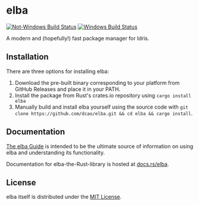 # elba

[![Not-Windows Build Status](https://travis-ci.com/dcao/elba.svg?branch=master)](https://travis-ci.com/dcao/elba) [![Windows Build Status](https://ci.appveyor.com/api/projects/status/j2pk9krx63o1dpdv?svg=true)](https://ci.appveyor.com/project/cmdd/elba)

A modern and (hopefully!) fast package manager for Idris.

## Installation

There are three options for installing elba:

1. Download the pre-built binary corresponding to your platform from GitHub Releases and place it in your PATH.
2. Install the package from Rust's crates.io repository using `cargo install elba`
3. Manually build and install elba yourself using the source code with `git clone https://github.com/dcao/elba.git && cd elba && cargo install`.

## Documentation

[The elba Guide](https://dcao.github.io/elba) is intended to be the ultimate source of information on using elba and understanding its functionality.

Documentation for elba-the-Rust-library is hosted at [docs.rs/elba](https://docs.rs/elba).

## License

elba itself is distributed under the [MIT License](./LICENSE).